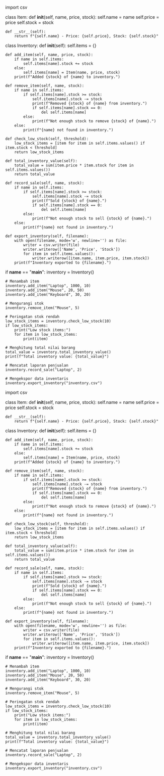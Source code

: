 import csv

class Item:
    def __init__(self, name, price, stock):
        self.name = name
        self.price = price
        self.stock = stock

    def __str__(self):
        return f"{self.name} - Price: {self.price}, Stock: {self.stock}"

class Inventory:
    def __init__(self):
        self.items = {}

    def add_item(self, name, price, stock):
        if name in self.items:
            self.items[name].stock += stock
        else:
            self.items[name] = Item(name, price, stock)
        print(f"Added {stock} of {name} to inventory.")

    def remove_item(self, name, stock):
        if name in self.items:
            if self.items[name].stock >= stock:
                self.items[name].stock -= stock
                print(f"Removed {stock} of {name} from inventory.")
                if self.items[name].stock == 0:
                    del self.items[name]
            else:
                print(f"Not enough stock to remove {stock} of {name}.")
        else:
            print(f"{name} not found in inventory.")

    def check_low_stock(self, threshold):
        low_stock_items = [item for item in self.items.values() if item.stock < threshold]
        return low_stock_items

    def total_inventory_value(self):
        total_value = sum(item.price * item.stock for item in self.items.values())
        return total_value

    def record_sale(self, name, stock):
        if name in self.items:
            if self.items[name].stock >= stock:
                self.items[name].stock -= stock
                print(f"Sold {stock} of {name}.")
                if self.items[name].stock == 0:
                    del self.items[name]
            else:
                print(f"Not enough stock to sell {stock} of {name}.")
        else:
            print(f"{name} not found in inventory.")

    def export_inventory(self, filename):
        with open(filename, mode='w', newline='') as file:
            writer = csv.writer(file)
            writer.writerow(['Name', 'Price', 'Stock'])
            for item in self.items.values():
                writer.writerow([item.name, item.price, item.stock])
        print(f"Inventory exported to {filename}.")


if __name__ == "__main__":
    inventory = Inventory()

    # Menambah item
    inventory.add_item("Laptop", 1000, 10)
    inventory.add_item("Mouse", 20, 50)
    inventory.add_item("Keyboard", 30, 20)

    # Mengurangi stok
    inventory.remove_item("Mouse", 5)

    # Peringatan stok rendah
    low_stock_items = inventory.check_low_stock(10)
    if low_stock_items:
        print("Low stock items:")
        for item in low_stock_items:
            print(item)

    # Menghitung total nilai barang
    total_value = inventory.total_inventory_value()
    print(f"Total inventory value: {total_value}")

    # Mencatat laporan penjualan
    inventory.record_sale("Laptop", 2)

    # Mengekspor data inventaris
    inventory.export_inventory("inventory.csv")
import csv

class Item:
    def __init__(self, name, price, stock):
        self.name = name
        self.price = price
        self.stock = stock

    def __str__(self):
        return f"{self.name} - Price: {self.price}, Stock: {self.stock}"

class Inventory:
    def __init__(self):
        self.items = {}

    def add_item(self, name, price, stock):
        if name in self.items:
            self.items[name].stock += stock
        else:
            self.items[name] = Item(name, price, stock)
        print(f"Added {stock} of {name} to inventory.")

    def remove_item(self, name, stock):
        if name in self.items:
            if self.items[name].stock >= stock:
                self.items[name].stock -= stock
                print(f"Removed {stock} of {name} from inventory.")
                if self.items[name].stock == 0:
                    del self.items[name]
            else:
                print(f"Not enough stock to remove {stock} of {name}.")
        else:
            print(f"{name} not found in inventory.")

    def check_low_stock(self, threshold):
        low_stock_items = [item for item in self.items.values() if item.stock < threshold]
        return low_stock_items

    def total_inventory_value(self):
        total_value = sum(item.price * item.stock for item in self.items.values())
        return total_value

    def record_sale(self, name, stock):
        if name in self.items:
            if self.items[name].stock >= stock:
                self.items[name].stock -= stock
                print(f"Sold {stock} of {name}.")
                if self.items[name].stock == 0:
                    del self.items[name]
            else:
                print(f"Not enough stock to sell {stock} of {name}.")
        else:
            print(f"{name} not found in inventory.")

    def export_inventory(self, filename):
        with open(filename, mode='w', newline='') as file:
            writer = csv.writer(file)
            writer.writerow(['Name', 'Price', 'Stock'])
            for item in self.items.values():
                writer.writerow([item.name, item.price, item.stock])
        print(f"Inventory exported to {filename}.")


if __name__ == "__main__":
    inventory = Inventory()

    # Menambah item
    inventory.add_item("Laptop", 1000, 10)
    inventory.add_item("Mouse", 20, 50)
    inventory.add_item("Keyboard", 30, 20)

    # Mengurangi stok
    inventory.remove_item("Mouse", 5)

    # Peringatan stok rendah
    low_stock_items = inventory.check_low_stock(10)
    if low_stock_items:
        print("Low stock items:")
        for item in low_stock_items:
            print(item)

    # Menghitung total nilai barang
    total_value = inventory.total_inventory_value()
    print(f"Total inventory value: {total_value}")

    # Mencatat laporan penjualan
    inventory.record_sale("Laptop", 2)

    # Mengekspor data inventaris
    inventory.export_inventory("inventory.csv")
